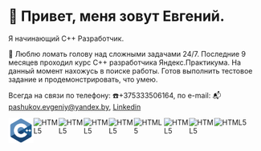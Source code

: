 # 👋 Привет, меня зовут Евгений.

Я начинающий С++ Разработчик.

 👀 Люблю ломать голову над сложными задачами 24/7.
Последние 9 месяцев проходил курс C++ разработчика Яндекс.Практикума. На данный момент нахожусь в поиске работы.
Готов выполнить тестовое задание и продемонстрировать, что умею.

Всегда на связи по телефону: :phone:+375333506164, по e-mail: :mailbox_with_mail:pashukov.evgeniy@yandex.by, [Linkedin](https://www.linkedin.com/in/abilok) 

<img align="left" alt="HTML5" width="50px" src="https://raw.githubusercontent.com/github/explore/180320cffc25f4ed1bbdfd33d4db3a66eeeeb358/topics/cpp/cpp.png"/>
<img align="left" alt="HTML5" width="50px" src="https://upload.wikimedia.org/wikipedia/commons/thumb/8/8f/Breezeicons-apps-48-cmake.svg/1200px-Breezeicons-apps-48-cmake.svg.png"/>
<img align="left" alt="HTML5" width="50px" src="https://upload.wikimedia.org/wikipedia/commons/thumb/9/9a/Visual_Studio_Code_1.35_icon.svg/1200px-Visual_Studio_Code_1.35_icon.svg.png"/>
<img align="left" alt="HTML5" width="50px" src="https://thumbs.dreamstime.com/b/%D0%B7%D0%BD%D0%B0%D1%87%D0%BE%D0%BA-%D0%BE%D0%B1%D1%8A%D0%B5%D0%BA%D1%82%D0%BD%D0%BE-%D0%BE%D1%80%D0%B8%D0%B5%D0%BD%D1%82%D0%B8%D1%80%D0%BE%D0%B2%D0%B0%D0%BD%D0%BD%D0%BE%D0%B3%D0%BE-%D0%BF%D1%80%D0%BE%D0%B3%D1%80%D0%B0%D0%BC%D0%BC%D0%B8%D1%80%D0%BE%D0%B2%D0%B0%D0%BD%D0%B8%D1%8F-%D1%83%D0%BB%D1%8C%D1%82%D1%80%D0%B0%D0%BC%D0%BE%D0%B4%D0%BD%D1%8B%D0%B9-130326444.jpg"/>
<img align="left" alt="HTML5" width="50px" src="https://upload.wikimedia.org/wikipedia/commons/thumb/a/af/GNU_Compiler_Collection_logo.svg/1200px-GNU_Compiler_Collection_logo.svg.png"/>
<img align="left" alt="HTML5" width="60px" src="https://upload.wikimedia.org/wikipedia/ru/thumb/c/cb/LLVM_Logo.png/220px-LLVM_Logo.png"/>
<img align="left" alt="HTML5" width="50px" src="https://png.pngtree.com/png-clipart/20190630/original/pngtree-gdb-file-document-icon-png-image_4166650.jpg"/>
<img align="left" alt="HTML5" width="50px" src="https://cdn-icons-png.flaticon.com/512/136/136525.png"/> 
<img align="left" alt="HTML5" width="90px" src="https://miro.medium.com/max/1838/1*sUG6wMZniIxMiuwJP5x60w.png"/>
